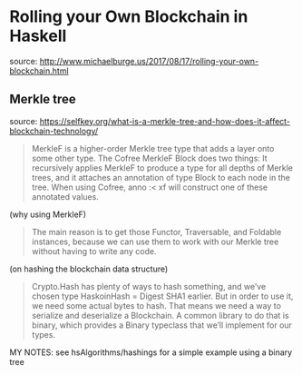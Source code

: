 # Rolling your Own Blockchain in Haskell

source: <http://www.michaelburge.us/2017/08/17/rolling-your-own-blockchain.html>

## Merkle tree

source: <https://selfkey.org/what-is-a-merkle-tree-and-how-does-it-affect-blockchain-technology/>

> MerkleF is a higher-order Merkle tree type that adds a layer onto some other type. The Cofree MerkleF Block does two things: It recursively applies MerkleF to produce a type for all depths of Merkle trees, and it attaches an annotation of type Block to each node in the tree.
> When using Cofree, anno :< xf will construct one of these annotated values.

(why using MerkleF)

> The main reason is to get those Functor, Traversable, and Foldable instances, because we can use them to work with our Merkle tree without having to write any code.

(on hashing the blockchain data structure)

> Crypto.Hash has plenty of ways to hash something, and we’ve chosen type HaskoinHash = Digest SHA1 earlier. But in order to use it, we need some actual bytes to hash. That means we need a way to serialize and deserialize a Blockchain. A common library to do that is binary, which provides a Binary typeclass that we’ll implement for our types.

MY NOTES: see hsAlgorithms/hashings for a simple example using a binary tree
